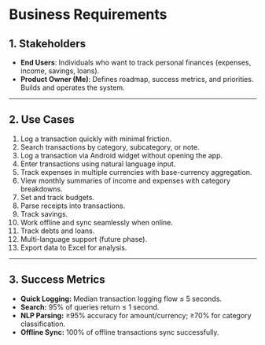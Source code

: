 # Business Requirements

## 1. Stakeholders

- **End Users**: Individuals who want to track personal finances (expenses, income, savings, loans).
- **Product Owner (Me)**: Defines roadmap, success metrics, and priorities. Builds and operates the system.

---

## 2. Use Cases

1. Log a transaction quickly with minimal friction.
2. Search transactions by category, subcategory, or note.
3. Log a transaction via Android widget without opening the app.
4. Enter transactions using natural language input.
5. Track expenses in multiple currencies with base-currency aggregation.
6. View monthly summaries of income and expenses with category breakdowns.
7. Set and track budgets.
8. Parse receipts into transactions.
9. Track savings.
10. Work offline and sync seamlessly when online.
11. Track debts and loans.
12. Multi-language support (future phase).
13. Export data to Excel for analysis.

---

## 3. Success Metrics

- **Quick Logging:** Median transaction logging flow ≤ 5 seconds.
- **Search:** 95% of queries return ≤ 1 second.
- **NLP Parsing:** ≥95% accuracy for amount/currency; ≥70% for category classification.
- **Offline Sync:** 100% of offline transactions sync successfully.
